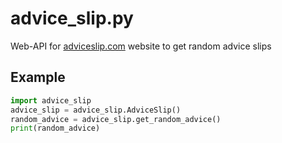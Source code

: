 # advice_slip.py
Web-API for [adviceslip.com](https://adviceslip.com) website to get random advice slips

## Example
```python
import advice_slip
advice_slip = advice_slip.AdviceSlip()
random_advice = advice_slip.get_random_advice()
print(random_advice)
```
